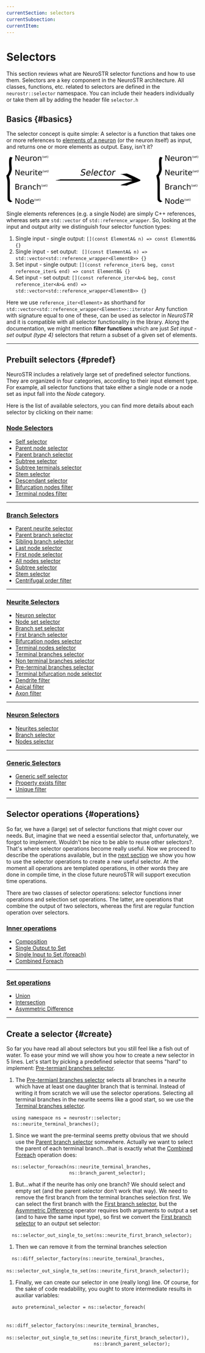 ```yaml
---
currentSection: selectors
currentSubsection:
currentItem:
---
```

# Selectors
This section reviews what are NeuroSTR selector functions and how to use them. Selectors are a key component in the NeuroSTR architecture. All classes, functions, etc. related to selectors are defined in the `neurostr::selector` namespace. You can include their headers individually or take them all by adding the header file `selector.h`

## Basics  {#basics}
The selector concept is quite simple: A selector is a function that takes one or more references to [elements of a neuron](goals_architecture.html) (or the neuron itself) as input, and returns one or more elements as output. Easy, isn't it?

![Selector basics][selector_basics]

Single elements references (e.g. a single Node) are simply C++ references, whereas sets are `std::vector` of `std::reference_wrapper`. So, looking at the input and output arity we distinguish four selector function types:
1. Single input - single output: `[](const ElementA& n) => const ElementB& {}`
1. Single input - set output: ` [](const ElementA& n) => std::vector<std::reference_wrapper<ElementB>> {}`
1. Set input - single output:  ` [](const reference_iter& beg, const reference_iter& end) => const ElementB& {} `
1. Set input - set output:  ` [](const reference_iter<A>& beg, const reference_iter<A>& end) => std::vector<std::reference_wrapper<ElementB>> {} `

Here we use `reference_iter<Element>` as shorthand for ` std::vector<std::reference_wrapper<Element>>::iterator `
 Any function with signature equal to one of these, can be used as selector in *NeuroSTR* and it is compatible with all selector functionality in the library. Along the documentation, we might mention **filter functions** which are just *Set input - set output (type 4)* selectors that return a subset of a given set of elements.

---

## Prebuilt selectors {#predef}

NeuroSTR includes a relatively large set of predefined selector functions. They are organized in four categories, according to their input element type. For example, all selector functions that take either a single node or a node set as input fall into the *Node* category.

Here is the list of available selectors, you can find more details about each selector by clicking on their name:

### [Node Selectors](selectors/predefined.html#node_selectors)

- [Self selector](selectors/predefined.html#node_self)
- [Parent node selector](selectors/predefined.html#node_parent)
- [Parent branch selector](selectors/predefined.html#node_branch)
- [Subtree selector](selectors/predefined.html#node_subtree)
- [Subtree terminals selector](selectors/predefined.html#node_subtree_terminals)
- [Stem selector](selectors/predefined.html#node_stem)
- [Descendant selector](selectors/predefined.html#node_descendants)
- [Bifurcation nodes filter](selectors/predefined.html#node_bifurcation)
- [Terminal nodes filter](selectors/predefined.html#node_terminal)

 ---

### [Branch Selectors](selectors/predefined.html#branch_selectors)

- [Parent neurite selector](selectors/predefined.html#branch_neurite)
- [Parent branch selector](selectors/predefined.html#branch_parent)
- [Sibling branch selector](selectors/predefined.html#branch_sibling)
- [Last node selector](selectors/predefined.html#branch_last_node)
- [First node selector](selectors/predefined.html#branch_first_node)
- [All nodes selector](selectors/predefined.html#branch_nodes)
- [Subtree selector](selectors/predefined.html#branch_subtree)
- [Stem selector](selectors/predefined.html#branch_stem)
- [Centrifugal order filter](selectors/predefined.html#branch_order)

---

### [Neurite Selectors](selectors/predefined.html#neurite_selectors)

- [Neuron selector](selectors/predefined.html#neurite_neuron)
- [Node set selector](selectors/predefined.html#neurite_nodes)
- [Branch set selector](selectors/predefined.html#neurite_branches)
- [First branch selector](selectors/predefined.html#neurite_first_branch)
- [Bifurcation nodes selector](selectors/predefined.html#neurite_bifurcation_nodes)
- [Terminal nodes selector](selectors/predefined.html#neurite_terminal_nodes)
- [Terminal branches selector](selectors/predefined.html#neurite_terminal_branches)
- [Non terminal branches selector](selectors/predefined.html#neurite_nonterminal)
- [Pre-terminal branches selector](selectors/predefined.html#neurite_preterminal)
- [Terminal bifurcation node selector](selectors/predefined.html#neurite_terminal_bif)
- [Dendrite filter](selectors/predefined.html#neurite_type)
- [Apical filter](selectors/predefined.html#neurite_type)
- [Axon filter](selectors/predefined.html#neurite_type)

---

### [Neuron Selectors](selectors/predefined.html#neuron_selectors)

- [Neurites selector](selectors/neuron.html#neuron_neurites)
- [Branch selector](selectors/neuron.html#neuron_branch)
- [Nodes selector](selectors/neuron.html#neuron_nodes)

---

### [Generic Selectors](selectors/predefined.html#generic_selectors)

- [Generic self selector](selectors/generic.html#generic_self)
- [Property exists filter](selectors/generic.html#generic_property)
- [Unique filter](selectors/generic.html#generic_unique)

---

## Selector operations {#operations}

So far, we have a (large) set of selector functions that might cover our needs. But, imagine that we need a essential selector that, unfortunately, we forgot to implement. Wouldn't be nice to be able to reuse other selectors?. That's where selector operations become really useful. Now we proceed to describe the operations available, but in the [next section](#create) we show you how to use the selector operations to create a new useful selector. At the moment all operations are templated operations, in other words they are done in compile time, in the close future neuroSTR will support execution time operations.

There are two classes of selector operations: selector functions inner operations and selection set operations. The latter, are operations that combine the output of two selectors, whereas the first are regular function operation over selectors.

### [Inner operations](selectors/operations.html#inner)

- [Composition](selectors/operations.html#compose)
- [Single Output to Set](selectors/operations.html#out_to_set)
- [Single Input to Set (foreach)](selectors/operations.html#in_to_set)
- [Combined Foreach](selectors/operations.html#foreach)

---

### [Set operations](selectors/operations.html#set)

- [Union](selectors/operations.html#union)
- [Intersection](selectors/operations.html#intersection)
- [Asymmetric Difference](selectors/operations.html#diff)

---

## Create a selector {#create}

So far you have read all about selectors but you still feel like a fish out of water. To ease your mind we will show you how to create a new selector in 5 lines. Let's start by picking a predefined selector that seems "hard" to implement: [Pre-termianl branches selector](selectors/predefined.html#neurite_preterminal).

1. The [Pre-termianl branches selector](selectors/predefined.html#neurite_preterminal) selects all branches in a neurite which have at least one daughter branch that is terminal. Instead of writing it from scratch we will use the selector operations. Selecting all terminal branches in the neurite seems like a good start, so we use the [Terminal branches selector](selectors/predefined.html#neurite_terminal_branches).
```
  using namespace ns = neurostr::selector;
  ns::neurite_terminal_branches();
```

1. Since we want the pre-terminal seems pretty obvious that we should use the [Parent branch selector](selectors/predefined.html#branch_parent) somewhere. Actually we want to select the parent of each terminal branch...that is exactly what the [Combined Foreach](selectors/operations.html#foreach) operation does:
```
  ns::selector_foreach(ns::neurite_terminal_branches,
                       ns::branch_parent_selector);
```

1. But...what if the neurite has only one branch? We should select and empty set (and the parent selector don't work that way). We need to remove the first branch from the terminal branches selection first. We can select the first branch with the [First branch selector](selectors/prdefined.html#neurite_first_branch), but the [Asymmetric Difference](selectors/operations.html#diff) operator requires both arguments to output a set (and to have the same input type), so first we convert the [First branch selector](selectors/predefined.html#neurite_first_branch) to an output set selector:
```
  ns::selector_out_single_to_set(ns::neurite_first_branch_selector);
```

1. Then we can remove it from the terminal branches selection
```
  ns::diff_selector_factory(ns::neurite_terminal_branches,
                            ns::selector_out_single_to_set(ns::neurite_first_branch_selector));
```

1. Finally, we can create our selector in one (really long) line. Of course, for the sake of code readability, you ought to store intermediate results in auxiliar variables:
```
  auto preterminal_selector = ns::selector_foreach(

                                ns::diff_selector_factory(ns::neurite_terminal_branches,
                                                          ns::selector_out_single_to_set(ns::neurite_first_branch_selector)),
                                ns::branch_parent_selector);
```
[//]: # "Images"

[selector_basics]: figures/selector_basics.png "Selector basic schema"

